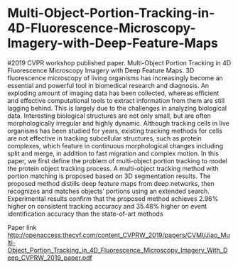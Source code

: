 # Multi-Object-Portion-Tracking-in-4D-Fluorescence-Microscopy-Imagery-with-Deep-Feature-Maps
#2019 CVPR workshop published paper. Multi-Object Portion Tracking in 4D Fluorescence Microscopy Imagery with Deep Feature Maps. 3D fluorescence microscopy of living organisms has increasingly become an essential and powerful tool in biomedical research and diagnosis. An exploding amount of imaging data has been collected, whereas efficient and effective computational tools to extract information from them are still lagging behind. This is largely due to the challenges in analyzing biological data. Interesting biological structures are not only small, but are often morphologically irregular and highly dynamic. Although tracking cells in live organisms has been studied for years, existing tracking methods for cells are not effective in tracking subcellular structures, such as protein complexes, which feature in continuous morphological changes including split and merge, in addition to fast migration and complex motion. In this paper, we first define the problem of multi-object portion tracking to model the protein object tracking process. A multi-object tracking method with portion matching is proposed based on 3D segmentation results. The proposed method distills deep feature maps from deep networks, then recognizes and matches objects’ portions using an extended search. Experimental results confirm that the proposed method achieves 2.96% higher on consistent tracking accuracy and 35.48% higher on event identification accuracy than the state-of-art methods

Paper link
http://openaccess.thecvf.com/content_CVPRW_2019/papers/CVMI/Jiao_Multi-Object_Portion_Tracking_in_4D_Fluorescence_Microscopy_Imagery_With_Deep_CVPRW_2019_paper.pdf
